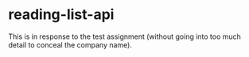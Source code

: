 # reading-list-api

This is in response to the test assignment (without going into too much detail to conceal the company name).
